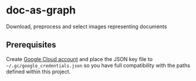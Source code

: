 # doc-as-graph

Download, preprocess and select images representing documents

## Prerequisites

Create [Google Cloud account](https://cloud.google.com/docs/authentication/getting-started)
and place the JSON key file to `~/.gc/google_credentials.json` so you
have full compatibility with the paths defined within this project.
